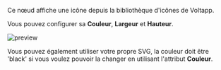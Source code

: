 Ce nœud affiche une icône depuis la bibliothèque d'icônes de Voltapp.

Vous pouvez configurer sa **Couleur**, **Largeur** et **Hauteur**.

![preview](/images/icon/preview.png)

Vous pouvez également utiliser votre propre SVG, la couleur doit être 'black' si vous voulez pouvoir la changer en utilisant l'attribut **Couleur**.
